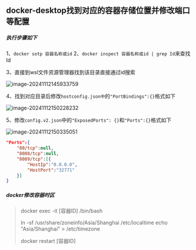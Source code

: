 ## docker-desktop找到对应的容器存储位置并修改端口等配置

##### 	执行步骤如下

1、`docker sotp 容器名称或id`
2、`docker inspect 容器名称或id | grep Id`来查找Id

3、直接到wsl文件资源管理器找到该目录直接通过id搜索

![image-20241112145933759](C:\Users\shadow\AppData\Roaming\Typora\typora-user-images\image-20241112145933759.png)

4、找到对应目录后修改`hostconfig.json中`的`"PortBindings":{}`格式如下

![image-20241112150228232](C:\Users\shadow\AppData\Roaming\Typora\typora-user-images\image-20241112150228232.png)

5、修改`config.v2.json`中的`"ExposedPorts": {}`和`"Ports":{}`格式如下

![image-20241112150335051](C:\Users\shadow\AppData\Roaming\Typora\typora-user-images\image-20241112150335051.png)

```json
"Ports":{
    "80/tcp":null,
    "8088/tcp":null,
    "8089/tcp":[{
        "HostIp":"0.0.0.0",
        "HostPort":"32771"
    }]
}
```





##### docker修改容器时区

> docker exec -it [容器ID] /bin/bash
>
> ln -sf /usr/share/zoneinfo/Asia/Shanghai /etc/localtime
> echo "Asia/Shanghai" > /etc/timezone
>
> docker restart [容器ID]
